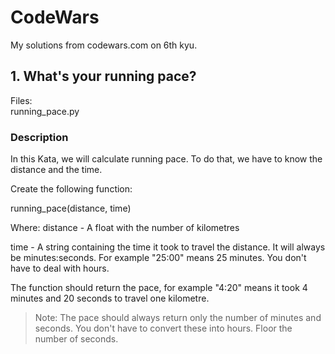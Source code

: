 # CodeWars
My solutions from codewars.com on 6th kyu.

## 1. What's your running pace?
Files:  
running_pace.py

### Description
In this Kata, we will calculate running pace. To do that, we have to know the distance and the time.

Create the following function:

running_pace(distance, time)

Where: distance - A float with the number of kilometres

time - A string containing the time it took to travel the distance. It will always be minutes:seconds. For example "25:00" means 25 minutes. You don't have to deal with hours.

The function should return the pace, for example "4:20" means it took 4 minutes and 20 seconds to travel one kilometre.

>Note: The pace should always return only the number of minutes and seconds. You don't have to convert these into hours. Floor the number of seconds.
